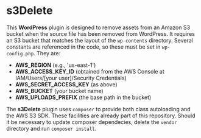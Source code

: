 # s3Delete

This **WordPress** plugin is designed to remove assets from an Amazon S3 bucket when the source file has been removed from WordPress.  It requires an S3 bucket that matches the layout of the `wp-contents` directory.  Several constants are referenced in the code, so these must be set in `wp-config.php`.  They are:

* **AWS_REGION** (e.g., 'us-east-1')
* **AWS_ACCESS_KEY_ID** (obtained from the AWS Console at IAM/Users/[your user]/Security Credentials)
* **AWS_SECRET_ACCESS_KEY** (as above)
* **AWS_BUCKET** (your bucket name)
* **AWS_UPLOADS_PREFIX** (the base path in the bucket)

The **s3Delete** plugin uses `composer` to provide both class autoloading and the AWS S3 SDK. These facilities are already part of this repository.  Should it be necessary to update composer dependecies, delete the `vendor` directory and run `composer install`.
